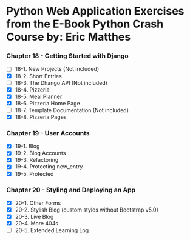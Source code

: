 # Python Web Application Exercises from the E-Book Python Crash Course by: Eric Matthes

### Chapter 18 - Getting Started with Django

-   [ ] 18-1. New Projects (Not included)
-   [x] 18-2. Short Entries
-   [ ] 18-3. The Dhango API (Not included)
-   [x] 18-4. Pizzeria
-   [x] 18-5. Meal Planner
-   [x] 18-6. Pizzeria Home Page
-   [ ] 18-7. Template Documentation (Not included)
-   [x] 18-8. Pizzeria Pages

### Chapter 19 - User Accounts

-   [x] 19-1. Blog
-   [x] 19-2. Blog Accounts
-   [x] 19-3. Refactoring
-   [x] 19-4. Protecting new_entry
-   [x] 19-5. Protected

### Chapter 20 - Styling and Deploying an App

-   [x] 20-1. Other Forms
-   [x] 20-2. Stylish Blog (custom styles without Bootstrap v5.0)
-   [x] 20-3. Live Blog
-   [x] 20-4. More 404s
-   [ ] 20-5. Extended Learning Log
